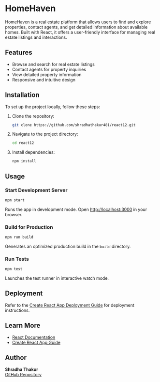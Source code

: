 # HomeHaven

HomeHaven is a real estate platform that allows users to find and explore properties, contact agents, and get detailed information about available homes. Built with React, it offers a user-friendly interface for managing real estate listings and interactions.

## Features
- Browse and search for real estate listings
- Contact agents for property inquiries
- View detailed property information
- Responsive and intuitive design

## Installation
To set up the project locally, follow these steps:

1. Clone the repository:
   ```sh
   git clone https://github.com/shradhathakur481/react12.git
   ```
2. Navigate to the project directory:
   ```sh
   cd react12
   ```
3. Install dependencies:
   ```sh
   npm install
   ```

## Usage

### Start Development Server
```sh
npm start
```
Runs the app in development mode. Open [http://localhost:3000](http://localhost:3000) in your browser.

### Build for Production
```sh
npm run build
```
Generates an optimized production build in the `build` directory.

### Run Tests
```sh
npm test
```
Launches the test runner in interactive watch mode.

## Deployment
Refer to the [Create React App Deployment Guide](https://facebook.github.io/create-react-app/docs/deployment) for deployment instructions.

## Learn More
- [React Documentation](https://reactjs.org/)
- [Create React App Guide](https://facebook.github.io/create-react-app/docs/getting-started)

## Author
**Shradha Thakur**  
[GitHub Repository](https://github.com/shradhathakur481/react12)

